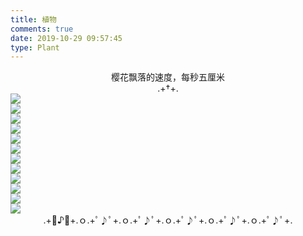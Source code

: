```yaml
---
title: 植物
comments: true
date: 2019-10-29 09:57:45
type: Plant
---
```

<center>樱花飘落的速度，每秒五厘米</center>
<center>.+†+.</center>
<div class="gallery-page">
    <div class="img-list">
        <div class="img-column">
            <img src="https://cdn.jsdelivr.net/gh/XuxuGood/blogImages/gallery/Plant/彼岸花-1.jpg">
        </div>
        <div class="img-column">
            <img src="https://cdn.jsdelivr.net/gh/XuxuGood/blogImages/gallery/Plant/彼岸花-2.jpg">
        </div>
        <div class="img-column">
            <img src="https://cdn.jsdelivr.net/gh/XuxuGood/blogImages/gallery/Plant/彼岸花-3.jpg">
        </div>
    </div>
    <div class="img-list">
        <div class="img-column">
            <img src="https://cdn.jsdelivr.net/gh/XuxuGood/blogImages/gallery/Plant/枫叶-1.jpg">
        </div>
        <div class="img-column">
            <img src="https://cdn.jsdelivr.net/gh/XuxuGood/blogImages/gallery/Plant/枫叶-2.jpg">
        </div>
        <div class="img-column">
            <img src="https://cdn.jsdelivr.net/gh/XuxuGood/blogImages/gallery/Plant/枫叶-3.jpg">
        </div>
    </div>
    <div class="img-list">
        <div class="img-column">
            <img src="https://cdn.jsdelivr.net/gh/XuxuGood/blogImages/gallery/Plant/银杏-1.jpg">
        </div>
        <div class="img-column">
            <img src="https://cdn.jsdelivr.net/gh/XuxuGood/blogImages/gallery/Plant/银杏-2.jpg">
        </div>
        <div class="img-column">
            <img src="https://cdn.jsdelivr.net/gh/XuxuGood/blogImages/gallery/Plant/银杏-3.jpg">
        </div>
    </div>
    <div class="img-list">
        <div class="img-column">
            <img src="https://cdn.jsdelivr.net/gh/XuxuGood/blogImages/gallery/Plant/樱花-1.jpg">
        </div>
        <div class="img-column">
            <img src="https://cdn.jsdelivr.net/gh/XuxuGood/blogImages/gallery/Plant/樱花-2.jpg">
        </div>
        <div class="img-column">
            <img src="https://cdn.jsdelivr.net/gh/XuxuGood/blogImages/gallery/Plant/樱花-3.jpg">
        </div>
    </div>
</div>
<center>.+ﾟ♪ﾟ+.ｏ.+ﾟ♪ﾟ+.ｏ.+ﾟ♪ﾟ+.ｏ.+ﾟ♪ﾟ+.ｏ.+ﾟ♪ﾟ+.ｏ.+ﾟ♪ﾟ+.</center>
